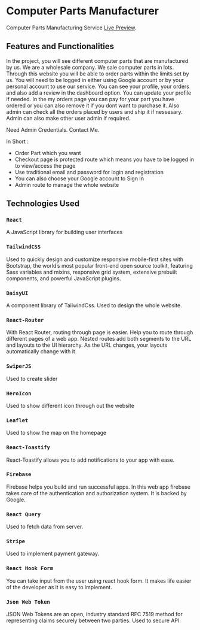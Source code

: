 # Computer Parts Manufacturer

Computer Parts Manufacturing Service [Live Preview](https://computer-parts-manufactu-d3e00.web.app/).

## Features and Functionalities

In the project, you will see different computer parts that are manufactured by us. We are a wholesale company. We sale computer parts in lots. Through this website you will be able to order parts within the limits set by us. You will need to be logged in either using Google account or by your personal account to use our service. You can see your profile, your orders and also add a review in the dashboard option. You can update your profile if needed. In the my orders page you can pay for your part you have ordered or you can also remove it if you dont want to purchase it. 
Also admin can check all the orders placed by users and ship it if nessesary. Admin can also make other user admin if required.

Need Admin Credentials. Contact Me.


In Short :
 * Order Part which you want
 * Checkout page is protected route which means you have to be logged in to view/access the page
 * Use traditional email and password for login and registration
 * You can also choose your Google account to Sign In
 * Admin route to manage the whole website
 

## Technologies Used

### `React`

A JavaScript library for building user interfaces

### `TailwindCSS`

Used to quickly design and customize responsive mobile-first sites with Bootstrap, the world’s most popular front-end open source toolkit, featuring Sass variables and mixins, responsive grid system, extensive prebuilt components, and powerful JavaScript plugins.

### `DaisyUI`

A component library of TailwindCss. Used to design the whole website.

### `React-Router`

With React Router, routing through page is easier. Help you to route through different pages of a web app. Nested routes add both segments to the URL and layouts to the UI hierarchy. As the URL changes, your layouts automatically change with it.

### `SwiperJS`

Used to create slider

### `HeroIcon`

Used to show different icon through out the website

### `Leaflet`

Used to show the map on the homepage

### `React-Toastify`

React-Toastify allows you to add notifications to your app with ease.

### `Firebase`

Firebase helps you build and run successful apps. In this web app firebase takes care of the authentication and authorization system. It is backed by Google.

### `React Query`

Used to fetch data from server.

### `Stripe`

Used to implement payment gateway.

### `React Hook Form`

You can take input from the user using react hook form. It makes life easier of the developer as it is easy to implement.

### `Json Web Token`

JSON Web Tokens are an open, industry standard RFC 7519 method for representing claims securely between two parties. Used to secure API.